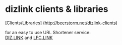 dizlink clients & libraries
===============

[Clients/Libraries] (http://beerstorm.net/dizlink-clients)   

for an easy to use URL Shortener service:    
[DIZ.LINK](http://diz.link) and [LFC.LINK](http://lfc.link)  
